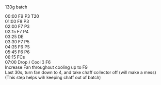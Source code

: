 130g batch

00:00 F9 P3 T20  
01:00 F8 P3  
02:00 F7 P3  
02:15 F7 P4  
03:25 DE  
03:30 F7 P5  
04:35 F6 P5  
05:45 F6 P6  
06:15 FCs  
07:00 Drop / Cool 3 F6  
Increase Fan throughout cooling up to F9  
Last 30s, turn fan down to 4, and take chaff collector off (will make a mess) (This step helps wih keeping chaff out of batch)
